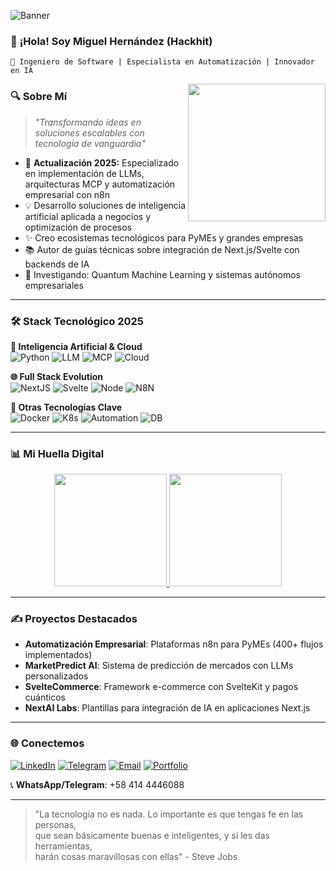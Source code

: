 ![Banner](https://pub-09b066eba88d43e9ba69c5d6706146d6.r2.dev/Web%20Developer%20Twitter%20Header.png)

### 👋 **¡Hola! Soy Miguel Hernández (Hackhit)**  
`🚀 Ingeniero de Software | Especialista en Automatización | Innovador en IA`

<img align='right' src="https://pub-09b066eba88d43e9ba69c5d6706146d6.r2.dev/Avatar.png" width="220">

<h3> 🔍 Sobre Mí </h3>

> *"Transformando ideas en soluciones escalables con tecnología de vanguardia"*

- 🌱 **Actualización 2025:** Especializado en implementación de LLMs, arquitecturas MCP y automatización empresarial con n8n
- 💡 Desarrollo soluciones de inteligencia artificial aplicada a negocios y optimización de procesos
- ✨ Creo ecosistemas tecnológicos para PyMEs y grandes empresas
- 📚 Autor de guías técnicas sobre integración de Next.js/Svelte con backends de IA
- 🔭 Investigando: Quantum Machine Learning y sistemas autónomos empresariales

---

<h3> 🛠️ Stack Tecnológico 2025 </h3>

**🤖 Inteligencia Artificial & Cloud**  
![Python](https://img.shields.io/badge/Python-3.12+-yellow?logo=python)
![LLM](https://img.shields.io/badge/LLM_Implementation-OpenAI%7CLlama2-blueviolet)
![MCP](https://img.shields.io/badge/Microservices_(MCP)-Azure%7CAWS-important)
![Cloud](https://img.shields.io/badge/Cloud-AWS%7CGCP%7CAzure-blue)

**🌐 Full Stack Evolution**  
![NextJS](https://img.shields.io/badge/Next.js-14+-000000?logo=next.js)
![Svelte](https://img.shields.io/badge/SvelteKit-2.0-FF3E00?logo=svelte)
![Node](https://img.shields.io/badge/Node.js-21-green?logo=node.js)
![N8N](https://img.shields.io/badge/n8n-1.0-6e1e78?logo=n8n)

**🧩 Otras Tecnologías Clave**  
![Docker](https://img.shields.io/badge/Docker-2025-2496ED?logo=docker)
![K8s](https://img.shields.io/badge/Kubernetes-2.0-326CE5?logo=kubernetes)
![Automation](https://img.shields.io/badge/Process_Automation-n8n%7CZapier-4A154B)
![DB](https://img.shields.io/badge/Databases-PostgreSQL%7CMongoDB_7.0-brightgreen)

---

<h3> 📊 Mi Huella Digital </h3>

<div align="center">
  <a href="https://github.com/hackhit">
    <img height="180em" src="https://github-readme-stats-git-master-hackhit.vercel.app/api?username=hackhit&show_icons=true&theme=vision-friendly-dark&include_all_commits=true&count_private=true"/>
    <img height="180em" src="https://github-readme-stats-git-master-hackhit.vercel.app/api/top-langs/?username=hackhit&layout=compact&langs_count=8&theme=vision-friendly-dark"/>
  </a>
</div>

---

<h3> ✍️ Proyectos Destacados </h3>

- **Automatización Empresarial**: Plataformas n8n para PyMEs (400+ flujos implementados)
- **MarketPredict AI**: Sistema de predicción de mercados con LLMs personalizados
- **SvelteCommerce**: Framework e-commerce con SvelteKit y pagos cuánticos
- **NextAI Labs**: Plantillas para integración de IA en aplicaciones Next.js

---

<h3> 🌐 Conectemos </h3>

[![LinkedIn](https://img.shields.io/badge/LinkedIn-Miguel_Hernández-0077B5?style=flat&logo=linkedin)](https://www.linkedin.com/in/invhck/)
[![Telegram](https://img.shields.io/badge/Telegram-@hackhitt-26A5E4?style=flat&logo=telegram)](https://t.me/hackhitt)
[![Email](https://img.shields.io/badge/Email-inversioneshck%40gmail.com-D14836?style=flat&logo=gmail)](mailto:inversioneshck@gmail.com)
[![Portfolio](https://img.shields.io/badge/Portfolio-Hackhit.solutions-4A154B?style=flat)](https://hackhit.solutions)

📞 **WhatsApp/Telegram**: +58 414 4446088

---

> "La tecnología no es nada. Lo importante es que tengas fe en las personas,  
> que sean básicamente buenas e inteligentes, y si les das herramientas,  
> harán cosas maravillosas con ellas" - Steve Jobs
